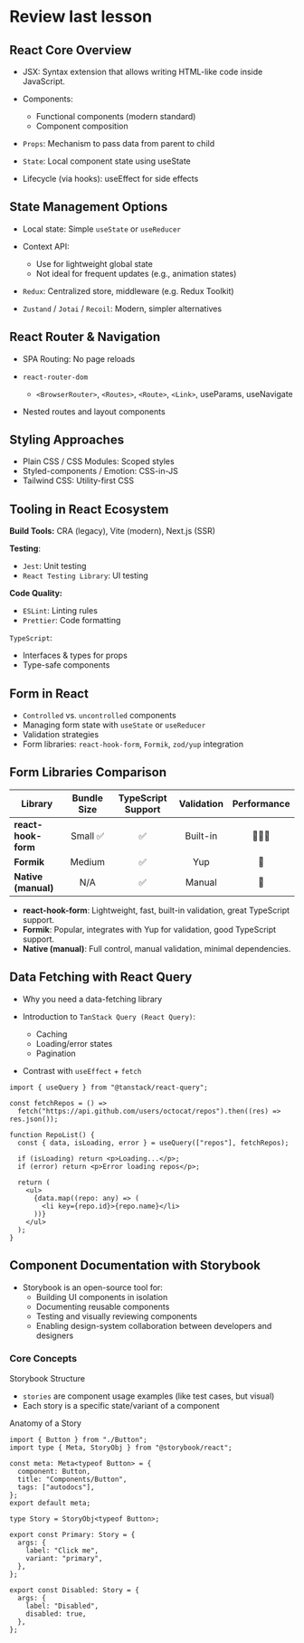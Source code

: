 # Review last lesson

## React Core Overview

- JSX: Syntax extension that allows writing HTML-like code inside JavaScript.

- Components:

  - Functional components (modern standard)
  - Component composition

- `Props`: Mechanism to pass data from parent to child
- `State`: Local component state using useState
- Lifecycle (via hooks): useEffect for side effects

## State Management Options

- Local state: Simple `useState` or `useReducer`
- Context API:

  - Use for lightweight global state
  - Not ideal for frequent updates (e.g., animation states)

- `Redux`: Centralized store, middleware (e.g. Redux Toolkit)
- `Zustand` / `Jotai` / `Recoil`: Modern, simpler alternatives

## React Router & Navigation

- SPA Routing: No page reloads
- `react-router-dom`

  - `<BrowserRouter>`, `<Routes>`, `<Route>`, `<Link>`, useParams, useNavigate

- Nested routes and layout components

## Styling Approaches

- Plain CSS / CSS Modules: Scoped styles
- Styled-components / Emotion: CSS-in-JS
- Tailwind CSS: Utility-first CSS

## Tooling in React Ecosystem

**Build Tools:** CRA (legacy), Vite (modern), Next.js (SSR)

**Testing**:

- `Jest`: Unit testing
- `React Testing Library`: UI testing

**Code Quality:**

- `ESLint`: Linting rules
- `Prettier`: Code formatting

`TypeScript`:

- Interfaces & types for props
- Type-safe components

## Form in React

- `Controlled` vs. `uncontrolled` components
- Managing form state with `useState` or `useReducer`
- Validation strategies
- Form libraries: `react-hook-form`, `Formik`, `zod/yup` integration

## Form Libraries Comparison

| Library             | Bundle Size | TypeScript Support | Validation | Performance |
| ------------------- | :---------: | :----------------: | :--------: | :---------: |
| **react-hook-form** |  Small ✅   |         ✅         |  Built-in  |   🚀🚀🚀    |
| **Formik**          |   Medium    |         ✅         |    Yup     |     🚀      |
| **Native (manual)** |     N/A     |         ✅         |   Manual   |     🚀      |

- **react-hook-form**: Lightweight, fast, built-in validation, great TypeScript support.
- **Formik**: Popular, integrates with Yup for validation, good TypeScript support.
- **Native (manual)**: Full control, manual validation, minimal dependencies.

## Data Fetching with React Query

- Why you need a data-fetching library
- Introduction to `TanStack Query (React Query)`:

  - Caching
  - Loading/error states
  - Pagination

- Contrast with `useEffect` + `fetch`

```tsx
import { useQuery } from "@tanstack/react-query";

const fetchRepos = () =>
  fetch("https://api.github.com/users/octocat/repos").then((res) => res.json());

function RepoList() {
  const { data, isLoading, error } = useQuery(["repos"], fetchRepos);

  if (isLoading) return <p>Loading...</p>;
  if (error) return <p>Error loading repos</p>;

  return (
    <ul>
      {data.map((repo: any) => (
        <li key={repo.id}>{repo.name}</li>
      ))}
    </ul>
  );
}
```

## Component Documentation with Storybook

- Storybook is an open-source tool for:
  - Building UI components in isolation
  - Documenting reusable components
  - Testing and visually reviewing components
  - Enabling design-system collaboration between developers and designers

### Core Concepts

Storybook Structure

- `stories` are component usage examples (like test cases, but visual)
- Each story is a specific state/variant of a component

Anatomy of a Story

```tsx
import { Button } from "./Button";
import type { Meta, StoryObj } from "@storybook/react";

const meta: Meta<typeof Button> = {
  component: Button,
  title: "Components/Button",
  tags: ["autodocs"],
};
export default meta;

type Story = StoryObj<typeof Button>;

export const Primary: Story = {
  args: {
    label: "Click me",
    variant: "primary",
  },
};

export const Disabled: Story = {
  args: {
    label: "Disabled",
    disabled: true,
  },
};
```
